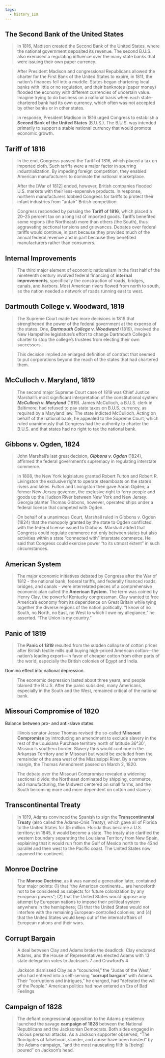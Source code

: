 ```yaml
---
tags:
  - history_110
---
```


## The Second Bank of the United States

> In 1816, Madison created the Second Bank of the United States, where the national government deposited its revenue. The second B.U.S. also exercised a regulating influence over the many state banks that were issuing their own paper currency.

> After President Madison and congressional Republicans allowed the charter for the First Bank of the United States to expire, in 1811, the nation’s finances fell into a muddle. States began chartering local banks with little or no regulation, and their banknotes (paper money) flooded the economy with different currencies of uncertain value. Imagine trying to do business on a national basis when each state-chartered bank had its own currency, which often was not accepted by other banks or in other states.

> In response, President Madison in 1816 urged Congress to establish a **Second Bank of the United States** (B.U.S.). The B.U.S. was intended primarily to support a stable national currency that would promote economic growth.

## Tariff of 1816

> In the end, Congress passed the Tariff of 1816, which placed a tax on imported cloth. Such tariffs were a major factor in spurring industrialization. By impeding foreign competition, they enabled American manufacturers to dominate the national marketplace.

> After the \[War of 1812] ended, however, British companies flooded U.S. markets with their less-expensive products. In response, northern manufacturers lobbied Congress for tariffs to protect their infant industries from “unfair” British competition.

> Congress responded by passing the **Tariff of 1816**, which placed a 20–25 percent tax on a long list of imported goods. Tariffs benefited some regions (the Northeast) more than others (the South), thus aggravating sectional tensions and grievances. Debates over federal tariffs would continue, in part because they provided much of the annual federal revenue and in part because they benefited manufacturers rather than consumers.

## Internal Improvements

> The third major element of economic nationalism in the first half of the nineteenth century involved federal financing of **internal improvements**, specifically the construction of roads, bridges, canals, and harbors. Most American rivers flowed from north to south, so the nation needed a network of roads running east to west.

## Dartmouth College v. Woodward, 1819

> The Supreme Court made two more decisions in 1819 that strengthened the power of the federal government at the expense of the states. One, ***Dartmouth College v. Woodward*** (1819), involved the New Hampshire legislature’s effort to change Dartmouth College’s charter to stop the college’s trustees from electing their own successors.

> This decision implied an enlarged definition of contract that seemed to put corporations beyond the reach of the states that had chartered them.

## McCulloch v. Maryland, 1819

> The second major Supreme Court case of 1819 was Chief Justice Marshall’s most significant interpretation of the constitutional system: ***McCulloch v. Maryland*** (1819). James McCulloch, a B.U.S. clerk in Baltimore, had refused to pay state taxes on B.U.S. currency, as required by a Maryland law. The state indicted McCulloch. Acting on behalf of the national bank, he appealed to the Supreme Court, which ruled unanimously that Congress had the authority to charter the B.U.S. and that states had no right to tax the national bank.

## Gibbons v. Ogden, 1824

> John Marshall’s last great decision, ***Gibbons v. Ogden*** (1824), affirmed the federal government’s supremacy in regulating interstate commerce.

> In 1808, the New York legislature granted Robert Fulton and Robert R. Livingston the exclusive right to operate steamboats on the state’s rivers and lakes. Fulton and Livingston then gave Aaron Ogden, a former New Jersey governor, the exclusive right to ferry people and goods up the Hudson River between New York and New Jersey. Georgia planter Thomas Gibbons, however, operated ships under a federal license that competed with Ogden.

> On behalf of a unanimous Court, Marshall ruled in Gibbons v. Ogden (1824) that the monopoly granted by the state to Ogden conflicted with the federal license issued to Gibbons. Marshall added that Congress could regulate commerce not only between states but also activities within a state “connected with” interstate commerce. He said that Congress could exercise power “to its utmost extent” in such circumstances.

## American System

> The major economic initiatives debated by Congress after the War of 1812 - the national bank, federal tariffs, and federally financed roads, bridges, and canals - were interrelated pieces of a comprehensive economic plan called the **American System**. The term was coined by Henry Clay, the powerful Kentucky congressman. Clay wanted to free America’s economy from its dependence on Great Britain while tying together the diverse regions of the nation politically. “I know of no South, no North, no East, no West to which I owe my allegiance,” he asserted. “The Union is my country.”

## Panic of 1819

> The **Panic of 1819** resulted from the sudden collapse of cotton prices after British textile mills quit buying high-priced American cotton—the nation’s leading export—in favor of cheaper cotton from other parts of the world, especially the British colonies of Egypt and India.

Domino effect into national depression.

> The economic depression lasted about three years, and people blamed the B.U.S. After the panic subsided, many Americans, especially in the South and the West, remained critical of the national bank.

## Missouri Compromise of 1820

Balance between pro- and anti-slave states.

> Illinois senator Jesse Thomas revised the so-called **Missouri Compromise** by introducing an amendment to exclude slavery in the rest of the Louisiana Purchase territory north of latitude 36°30ʹ, Missouri’s southern border. Slavery thus would continue in the Arkansas Territory and in Missouri but would be excluded from the remainder of the area west of the Mississippi River. By a narrow margin, the Thomas Amendment passed on March 2, 1820.

> The debate over the Missouri Compromise revealed a widening sectional divide: the Northeast dominated by shipping, commerce, and manufacturing, the Midwest centered on small farms, and the South becoming more and more dependent on cotton and slavery.

## Transcontinental Treaty

> In 1819, Adams convinced the Spanish to sign the **Transcontinental Treaty** (also called the Adams-Onís Treaty), which gave all of Florida to the United States for $5 million. Florida thus became a U.S. territory; in 1845, it would become a state. The treaty also clarified the western boundary separating the Louisiana Territory from New Spain, explaining that it would run from the Gulf of Mexico north to the 42nd parallel and then west to the Pacific coast. The United States now spanned the continent.

## Monroe Doctrine

> The **Monroe Doctrine**, as it was named a generation later, contained four major points: (1) that “the American continents... are henceforth not to be considered as subjects for future colonization by any European powers”; (2) that the United States would oppose any attempt by European nations to impose their political system anywhere in the hemisphere; (3) that the United States would not interfere with the remaining European-controlled colonies; and (4) that the United States would keep out of the internal affairs of European nations and their wars.

## Corrupt Bargain

> A deal between Clay and Adams broke the deadlock. Clay endorsed Adams, and the House of Representatives elected Adams with 13 state delegation votes to Jackson’s 7 and Crawford’s 4

> Jackson dismissed Clay as a “scoundrel,” the “Judas of the West,” who had entered into a self-serving “**corrupt bargain**” with Adams. Their “corruptions and intrigues,” he charged, had “defeated the will of the People.” American politics had now entered an Era of Bad Feelings

## Campaign of 1828

> The defiant congressional opposition to the Adams presidency launched the savage **campaign of 1828** between the National Republicans and the Jacksonian Democrats. Both sides engaged in vicious personal attacks. As a Jackson supporter observed, “The floodgates of falsehood, slander, and abuse have been hoisted” by the Adams campaign, “and the most nauseating filth is \[being] poured” on Jackson’s head.